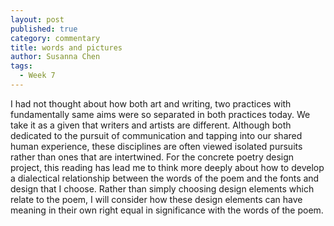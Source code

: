 ```yaml
---
layout: post
published: true
category: commentary
title: words and pictures
author: Susanna Chen
tags:
  - Week 7
---
```

I had not thought about how both art and writing, two practices with fundamentally same aims were so separated in both practices today. We take it as a given that writers and artists are different. Although both dedicated to the pursuit of communication and tapping into our shared human experience, these disciplines are often viewed isolated pursuits rather than ones that are intertwined. For the concrete poetry design project, this reading has lead me to think more deeply about how to develop a dialectical relationship between the words of the poem and the fonts and design that I choose. Rather than simply choosing design elements which relate to the poem, I will consider how these design elements can have meaning in their own right equal in significance with the words of the poem. 
